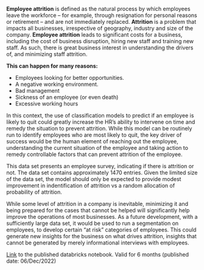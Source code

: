 
**Employee attrition** is defined as the natural process by which employees leave the workforce – for example, through resignation for personal reasons or retirement – and are not immediately replaced.
**Attrition** is a problem that impacts all businesses, irrespective of geography, industry and size of the company. **Employee attrition** leads to significant costs for a business, including the cost of business disruption, hiring new staff and training new staff. As such, there is great business interest in understanding the drivers of, and minimizing staff attrition.

**This can happen for many reasons:**

* Employees looking for better opportunities.
* A negative working environment.
* Bad management
* Sickness of an employee (or even death)
* Excessive working hours


In this context, the use of classification models to predict if an employee is likely to quit could greatly increase the HR’s ability to intervene on time and remedy the situation to prevent attrition. While this model can be routinely run to identify employees who are most likely to quit, the key driver of success would be the human element of reaching out the employee, understanding the current situation of the employee and taking action to remedy controllable factors that can prevent attrition of the employee.

This data set presents an employee survey, indicating if there is attrition or not. The data set contains approximately 1470 entries. Given the limited size of the data set, the model should only be expected to provide modest improvement in indentification of attrition vs a random allocation of probability of attrition.

While some level of attrition in a company is inevitable, minimizing it and being prepared for the cases that cannot be helped will significantly help improve the operations of most businesses. As a future development, with a sufficiently large data set, it would be used to run a segmentation on employees, to develop certain “at risk” categories of employees. This could generate new insights for the business on what drives attrition, insights that cannot be generated by merely informational interviews with employees.




















[Link](https://databricks-prod-cloudfront.cloud.databricks.com/public/4027ec902e239c93eaaa8714f173bcfc/7024632308639111/3758398515471339/7075597562057512/latest.html) to the published databricks notebook. Valid for 6 months (published date: 06/Dec/2022)
